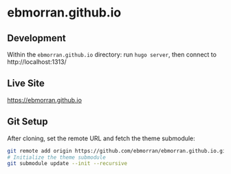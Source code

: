 # ebmorran.github.io

## Development
Within the `ebmorran.github.io` directory:
run `hugo server`, then connect to http://localhost:1313/

## Live Site
https://ebmorran.github.io

## Git Setup
After cloning, set the remote URL and fetch the theme submodule:

```bash
git remote add origin https://github.com/ebmorran/ebmorran.github.io.git
# Initialize the theme submodule
git submodule update --init --recursive
```
